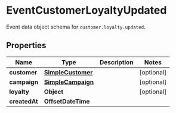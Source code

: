 

# EventCustomerLoyaltyUpdated

Event data object schema for `customer.loyalty.updated`.

## Properties

| Name | Type | Description | Notes |
|------------ | ------------- | ------------- | -------------|
|**customer** | [**SimpleCustomer**](SimpleCustomer.md) |  |  [optional] |
|**campaign** | [**SimpleCampaign**](SimpleCampaign.md) |  |  [optional] |
|**loyalty** | **Object** |  |  [optional] |
|**createdAt** | **OffsetDateTime** |  |  |



